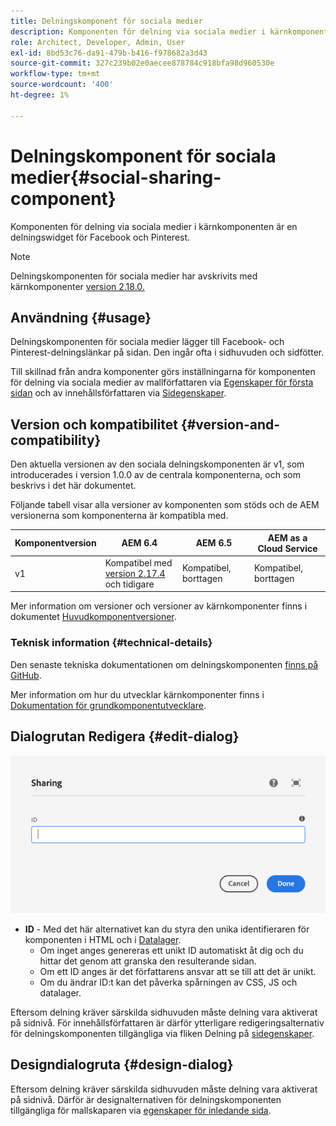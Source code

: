 ```yaml
---
title: Delningskomponent för sociala medier
description: Komponenten för delning via sociala medier i kärnkomponenten är en delningswidget för Facebook och Pinterest.
role: Architect, Developer, Admin, User
exl-id: 8bd53c76-da91-479b-b416-f978682a3d43
source-git-commit: 327c239b02e0aecee878784c918bfa98d960530e
workflow-type: tm+mt
source-wordcount: '400'
ht-degree: 1%

---
```


# Delningskomponent för sociala medier{#social-sharing-component}

Komponenten för delning via sociala medier i kärnkomponenten är en delningswidget för Facebook och Pinterest.

>[!NOTE]
>
>Delningskomponenten för sociala medier har avskrivits med kärnkomponenter [version 2.18.0.](/help/versions.md)

## Användning {#usage}

Delningskomponenten för sociala medier lägger till Facebook- och Pinterest-delningslänkar på sidan. Den ingår ofta i sidhuvuden och sidfötter.

Till skillnad från andra komponenter görs inställningarna för komponenten för delning via sociala medier av mallförfattaren via [Egenskaper för första sidan](https://experienceleague.adobe.com/docs/experience-manager-cloud-service/sites/authoring/features/templates.html) och av innehållsförfattaren via [Sidegenskaper](https://experienceleague.adobe.com/docs/experience-manager-cloud-service/sites/authoring/fundamentals/page-properties.html).

## Version och kompatibilitet {#version-and-compatibility}

Den aktuella versionen av den sociala delningskomponenten är v1, som introducerades i version 1.0.0 av de centrala komponenterna, och som beskrivs i det här dokumentet.

Följande tabell visar alla versioner av komponenten som stöds och de AEM versionerna som komponenterna är kompatibla med.

| Komponentversion | AEM 6.4 | AEM 6.5 | AEM as a Cloud Service |
|--- |--- |--- |---|
| v1 | Kompatibel med<br>[version 2.17.4](/help/versions.md) och tidigare | Kompatibel, borttagen | Kompatibel, borttagen |

Mer information om versioner och versioner av kärnkomponenter finns i dokumentet [Huvudkomponentversioner](/help/versions.md).

### Teknisk information {#technical-details}

Den senaste tekniska dokumentationen om delningskomponenten [finns på GitHub](https://adobe.com/go/aem_cmp_tech_sharing_v1).

Mer information om hur du utvecklar kärnkomponenter finns i [Dokumentation för grundkomponentutvecklare](/help/developing/overview.md).

## Dialogrutan Redigera {#edit-dialog}

![Redigeringsdialogrutan för delningskomponenten](/help/assets/sharing-edit.png)

* **ID** - Med det här alternativet kan du styra den unika identifieraren för komponenten i HTML och i [Datalager](/help/developing/data-layer/overview.md).
   * Om inget anges genereras ett unikt ID automatiskt åt dig och du hittar det genom att granska den resulterande sidan.
   * Om ett ID anges är det författarens ansvar att se till att det är unikt.
   * Om du ändrar ID:t kan det påverka spårningen av CSS, JS och datalager.

Eftersom delning kräver särskilda sidhuvuden måste delning vara aktiverat på sidnivå. För innehållsförfattaren är därför ytterligare redigeringsalternativ för delningskomponenten tillgängliga via fliken Delning på [sidegenskaper](https://experienceleague.adobe.com/docs/experience-manager-cloud-service/sites/authoring/fundamentals/page-properties.html).

## Designdialogruta {#design-dialog}

Eftersom delning kräver särskilda sidhuvuden måste delning vara aktiverat på sidnivå. Därför är designalternativen för delningskomponenten tillgängliga för mallskaparen via [egenskaper för inledande sida](https://experienceleague.adobe.com/docs/experience-manager-cloud-service/sites/authoring/features/templates.html).
